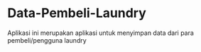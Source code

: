 # Data-Pembeli-Laundry
Aplikasi ini merupakan aplikasi untuk menyimpan data dari para pembeli/pengguna laundry
